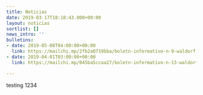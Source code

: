```yaml
---
title: Noticias
date: 2019-03-17T18:18:43.000+00:00
layout: noticias
sortlist: []
news_intro: ''
bulletins:
- date: 2019-05-08T04:00:00+00:00
  link: https://mailchi.mp/2fb2a0719bba/boletn-informativo-n-9-waldorf-pucn
- date: 2019-04-01T03:00:00+00:00
  link: https://mailchi.mp/045ba5ccaa27/boletn-informativo-n-13-waldorf-pucn

---
```

testing 1234